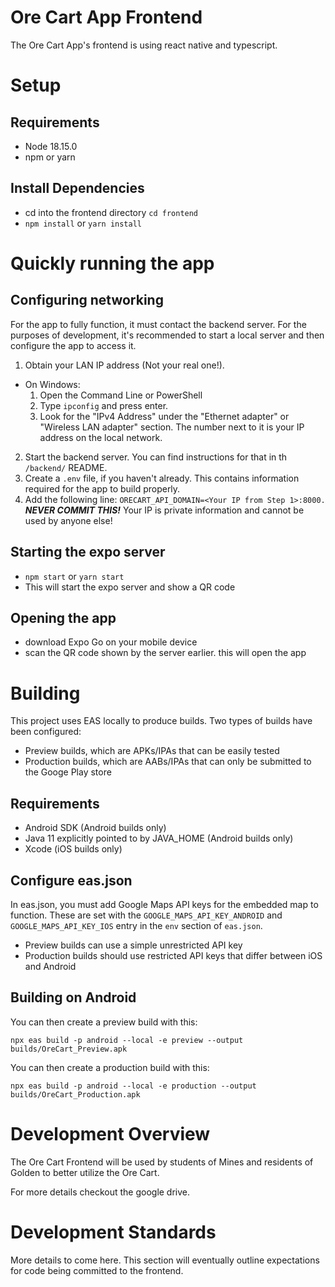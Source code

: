 # Ore Cart App Frontend

The Ore Cart App's frontend is using react native and typescript.

# Setup

## Requirements
- Node 18.15.0 
- npm or yarn

## Install Dependencies
- cd into the frontend directory `cd frontend`
- `npm install` or `yarn install`

# Quickly running the app

## Configuring networking
For the app to fully function, it must contact the backend server. For the purposes of development, it's recommended
to start a local server and then configure the app to access it.

1. Obtain your LAN IP address (Not your real one!).
  - On Windows:
    1. Open the Command Line or PowerShell
    2. Type `ipconfig` and press enter.
    3. Look for the "IPv4 Address" under the "Ethernet adapter" or "Wireless LAN adapter" section. The number next to
    it is your IP address on the local network.
2. Start the backend server. You can find instructions for that in th `/backend/` README.
3. Create a `.env` file, if you haven't already. This contains information required for the app to build properly.
4. Add the following line: `ORECART_API_DOMAIN=<Your IP from Step 1>:8000.` ***NEVER COMMIT THIS!*** Your IP is
private information and cannot be used by anyone else!

## Starting the expo server
- `npm start` or `yarn start`
- This will start the expo server and show a QR code

## Opening the app
- download Expo Go on your mobile device
- scan the QR code shown by the server earlier. this will open the app

# Building

This project uses EAS locally to produce builds. Two types of builds have been configured:
- Preview builds, which are APKs/IPAs that can be easily tested
- Production builds, which are AABs/IPAs that can only be submitted to the Googe Play store

## Requirements
- Android SDK (Android builds only)
- Java 11 explicitly pointed to by JAVA_HOME (Android builds only)
- Xcode (iOS builds only)

## Configure eas.json

In eas.json, you must add Google Maps API keys for the embedded map to function. These are set with
the `GOOGLE_MAPS_API_KEY_ANDROID` and `GOOGLE_MAPS_API_KEY_IOS` entry in the `env` section of `eas.json`.
- Preview builds can use a simple unrestricted API key
- Production builds should use restricted API keys that differ between iOS and Android

## Building on Android

You can then create a preview build with this:

```
npx eas build -p android --local -e preview --output builds/OreCart_Preview.apk
```

You can then create a production build with this:

```
npx eas build -p android --local -e production --output builds/OreCart_Production.apk
```

# Development Overview

The Ore Cart Frontend will be used by students of Mines and residents of Golden to better utilize the Ore Cart. 

For more details checkout the google drive.

# Development Standards

More details to come here. This section will eventually outline expectations for code being committed to the frontend.
